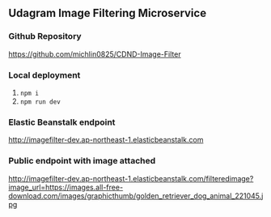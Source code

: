 ## Udagram Image Filtering Microservice

### Github Repository

https://github.com/michlin0825/CDND-Image-Filter

### Local deployment

1. `npm i`
2. `npm run dev`

### Elastic Beanstalk endpoint

http://imagefilter-dev.ap-northeast-1.elasticbeanstalk.com

### Public endpoint with image attached

http://imagefilter-dev.ap-northeast-1.elasticbeanstalk.com/filteredimage?image_url=https://images.all-free-download.com/images/graphicthumb/golden_retriever_dog_animal_221045.jpg
